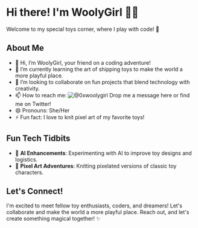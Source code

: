 # Hi there! I'm WoolyGirl 🐑✨

Welcome to my special toys corner, where I play with code! 🎉

## About Me

- 👋 Hi, I’m WoolyGirl, your friend on a coding adventure!
- 🌱 I’m currently learning the art of shipping toys to make the world a more playful place.
- 💞️ I’m looking to collaborate on fun projects that blend technology with creativity.
- 📫 How to reach me: ![@0xwoolygirl](https://x.com/0xwoolygirl) Drop me a message here or find me on Twitter!
- 😄 Pronouns: She/Her
- ⚡ Fun fact: I love to knit pixel art of my favorite toys!

## Fun Tech Tidbits

- 🐑 **AI Enhancements**: Experimenting with AI to improve toy designs and logistics.
- 🌈 **Pixel Art Adventures**: Knitting pixelated versions of classic toy characters.

## Let's Connect!

I'm excited to meet fellow toy enthusiasts, coders, and dreamers! Let's collaborate and make the world a more playful place. Reach out, and let's create something magical together! ✨
